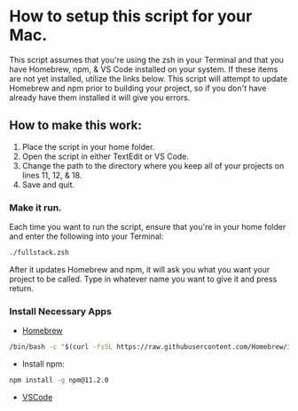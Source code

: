 # How to setup this script for your Mac.

This script assumes that you're using the zsh in your Terminal and that you have Homebrew, npm, & VS Code installed on your system.  If these items are not yet installed, utilize the links below.  This script will attempt to update Homebrew and npm prior to building your project, so if you don't have already have them installed it will give you errors.

## How to make this work:

1. Place the script in your home folder.
2. Open the script in either TextEdit or VS Code.
3. Change the path to the directory where you keep all of your projects on lines 11, 12, & 18.
4. Save and quit.

### Make it run.

Each time you want to run the script, ensure that you're in your home folder and enter the following into your Terminal:

```bash
./fullstack.zsh
```
After it updates Homebrew and npm, it will ask you what you want your project to be called.  Type in whatever name you want to give it and press return.

### Install Necessary Apps

- [Homebrew](https://brew.sh)
```bash
/bin/bash -c "$(curl -fsSL https://raw.githubusercontent.com/Homebrew/install/HEAD/install.sh)"
```
- Install npm:
```bash
npm install -g npm@11.2.0
```
- [VSCode](https://code.visualstudio.com/download)
